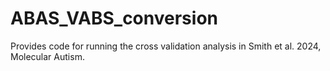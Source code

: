 # ABAS_VABS_conversion
Provides code for running the cross validation analysis in Smith et al. 2024, Molecular Autism.
